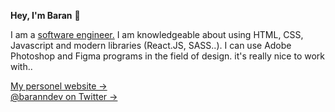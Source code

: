 **Hey, I'm Baran** 👋

I am a <a href="https://www.linkedin.com/in/baran-adal%C4%B1-22195125b/">software engineer.</a> I am knowledgeable about using HTML, CSS, Javascript and modern libraries (React.JS, SASS..). I can use Adobe Photoshop and Figma programs in the field of design. it's really nice to work with..

<a href="https://barann.dev">My personel website →</a> <br>
<a href="https://twitter.com/baranndev">@baranndev on Twitter →</a>
